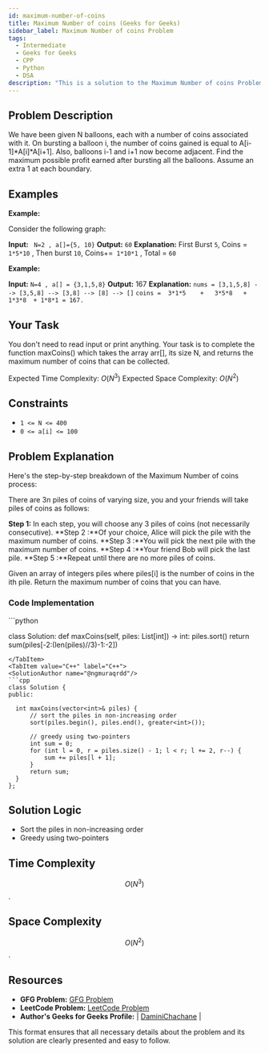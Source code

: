 ```yaml
---
id: maximum-number-of-coins
title: Maximum Number of coins (Geeks for Geeks)
sidebar_label: Maximum Number of coins Problem
tags:
  - Intermediate
  - Geeks for Geeks
  - CPP
  - Python
  - DSA
description: "This is a solution to the Maximum Number of coins Problem  on Geeks for Geeks."
---
```


## Problem Description

We have been given N balloons, each with a number of coins associated with it. On bursting a balloon i, the number of coins gained is equal to A[i-1]*A[i]*A[i+1].
Also, balloons i-1 and i+1 now become adjacent. Find the maximum possible profit earned after bursting all the balloons. Assume an extra 1 at each boundary.

## Examples

**Example:**

Consider the following graph:

**Input:** ` N=2 , a[]={5, 10}`
**Output:**  `60`
**Explanation:** First Burst `5`, Coins = `1*5*10` , Then burst `10`, Coins+=` 1*10*1` , Total = `60`

**Example:**

**Input:** `N=4 , a[] = {3,1,5,8}`
**Output:** 167
**Explanation:**
`nums = [3,1,5,8] --> [3,5,8] --> [3,8] --> [8] --> []`
`coins =  3*1*5    +   3*5*8   +  1*3*8  + 1*8*1 = 167.`

## Your Task

You don't need to read input or print anything. Your task is to complete the function maxCoins() which takes the array arr[], its size N, and returns the maximum number of coins that can be collected.

Expected Time Complexity: $O(N^3)$
Expected Space Complexity: $O(N^2)$

## Constraints
- `1 <= N <= 400`
- `0 <= a[i] <= 100`

## Problem Explanation

Here's the step-by-step breakdown of the Maximum Number of coins process:

There are 3n piles of coins of varying size, you and your friends will take piles of coins as follows:

**Step 1:** In each step, you will choose any 3 piles of coins (not necessarily consecutive).
**Step 2 :**Of your choice, Alice will pick the pile with the maximum number of coins.
**Step 3 :**You will pick the next pile with the maximum number of coins.
**Step 4 :**Your friend Bob will pick the last pile.
**Step 5 :**Repeat until there are no more piles of coins.

Given an array of integers piles where piles[i] is the number of coins in the ith pile. Return the maximum number of coins that you can have.

### Code Implementation

<Tabs>
  <TabItem value="Python" label="Python" default>
  <SolutionAuthor name="@ngmuraqrdd"/> 
  ```python

class Solution:
    def maxCoins(self, piles: List[int]) -> int:
        piles.sort()
        return sum(piles[-2:(len(piles)//3)-1:-2])

  ```
  </TabItem>
  <TabItem value="C++" label="C++">
  <SolutionAuthor name="@ngmuraqrdd"/>
  ```cpp
  class Solution {
public:

    int maxCoins(vector<int>& piles) {
        // sort the piles in non-increasing order
        sort(piles.begin(), piles.end(), greater<int>());
        
        // greedy using two-pointers
        int sum = 0;
        for (int l = 0, r = piles.size() - 1; l < r; l += 2, r--) {
            sum += piles[l + 1];
        }
        return sum;
    }
};
  ```

  </TabItem>
</Tabs>

## Solution Logic
 - Sort the piles in non-increasing order
 - Greedy using two-pointers


## Time Complexity

$$O(N^3)$$.

## Space Complexity

$$O(N^2)$$.

## Resources

- **GFG Problem:** [GFG Problem](https://www.geeksforgeeks.org/problems/maximum-number-of-coins--170647/1)
- **LeetCode Problem:** [LeetCode Problem](https://leetcode.com/problems/maximum-number-of-coins-you-can-get/description/)
- **Author's Geeks for Geeks Profile:**  | [DaminiChachane](https://leetcode.com/u/divcxl15/) |

This format ensures that all necessary details about the problem and its solution are clearly presented and easy to follow.
